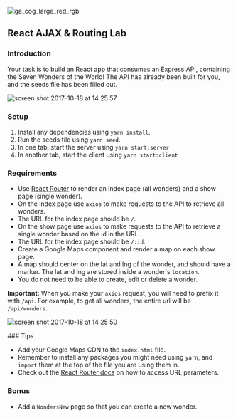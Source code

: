 ![ga_cog_large_red_rgb](https://cloud.githubusercontent.com/assets/40461/8183776/469f976e-1432-11e5-8199-6ac91363302b.png)

## React AJAX & Routing Lab

### Introduction

Your task is to build an React app that consumes an Express API, containing the Seven Wonders of the World! The API has already been built for you, and the seeds file has been filled out.

![screen shot 2017-10-18 at 14 25 57](https://user-images.githubusercontent.com/12997768/31721096-54e11c6e-b410-11e7-9514-4da0cbfc6e5d.png)

### Setup

1. Install any dependencies using `yarn install`.
2. Run the seeds file using `yarn seed`.
3. In one tab, start the server using `yarn start:server`
4. In another tab, start the client using `yarn start:client` 

### Requirements

* Use [React Router](https://reacttraining.com/react-router/web/example/basic) to render an index page (all wonders) and a show page (single wonder).
* On the index page use `axios` to make requests to the API to retrieve all wonders.
* The URL for the index page should be `/`.
* On the show page use `axios` to make requests to the API to retrieve a single wonder based on the id in the URL.
* The URL for the index page should be `/:id`.
* Create a Google Maps component and render a map on each show page.
* A map should center on the lat and lng of the wonder, and should have a marker. The lat and lng are stored inside a wonder's `location`.
* You do not need to be able to create, edit or delete a wonder.

**Important:** When you make your `axios` request, you will need to prefix it with `/api`. For example, to get all wonders, the entire url will be `/api/wonders`.

![screen shot 2017-10-18 at 14 25 50](https://user-images.githubusercontent.com/12997768/31721632-c6efac5c-b411-11e7-963d-94782c76c60e.png)


### Tips

* Add your Google Maps CDN to the `index.html` file.
* Remember to install any packages you might need using `yarn`, and `import` them at the top of the file you are using them in.
* Check out the [React Router docs](https://reacttraining.com/react-router/web/example/url-params) on how to access URL parameters.


### Bonus

* Add a `WondersNew` page so that you can create a new wonder.
